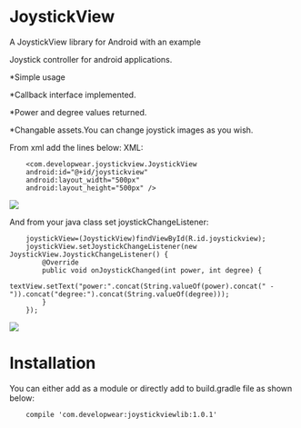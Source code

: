 # JoystickView 
A JoystickView library for Android with an example

Joystick controller for android applications.

*Simple usage

*Callback interface implemented.

*Power and degree values returned.

*Changable assets.You can change joystick images as you wish.


From xml add the lines below:
XML:

        <com.developwear.joystickview.JoystickView
        android:id="@+id/joystickview"
        android:layout_width="500px"
        android:layout_height="500px" />

![](https://github.com/clkasd/JoystickView/blob/master/readmeImages/Image_1447056442984.png)

And from your java class set joystickChangeListener:

        joystickView=(JoystickView)findViewById(R.id.joystickview);
        joystickView.setJoystickChangeListener(new JoystickView.JoystickChangeListener() {
            @Override
            public void onJoystickChanged(int power, int degree) {
                textView.setText("power:".concat(String.valueOf(power).concat(" - ")).concat("degree:").concat(String.valueOf(degree)));
            }
        });

![](https://github.com/clkasd/JoystickView/blob/master/readmeImages/2015-11-09%2008.04.34.png)

# Installation
You can either add as a module or directly add to build.gradle file as shown below:

        compile 'com.developwear:joystickviewlib:1.0.1'

